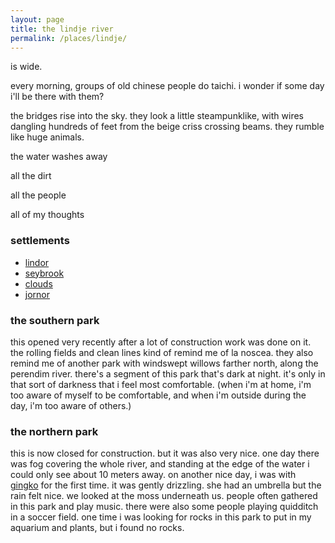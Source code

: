 ```yaml
---
layout: page
title: the lindje river
permalink: /places/lindje/
---
```


is wide.

every morning, groups of old chinese people do taichi. i wonder if some day i'll be there with them?

the bridges rise into the sky. they look a little steampunklike, with wires dangling hundreds of feet from the beige criss crossing beams. they rumble like huge animals.

the water washes away

all the dirt

all the people

all of my thoughts

### settlements
- [lindor](/places/lindor)
- [seybrook](/places/seybrook)
- [clouds](/places/clouds)
- [jornor](/places/jornor)

### the southern park

this opened very recently after a lot of construction work was done on it. the rolling fields and clean lines kind of remind me of la noscea. they also remind me of another park with windswept willows farther north, along the perendim river. there's a segment of this park that's dark at night. it's only in that sort of darkness that i feel most comfortable. (when i'm at home, i'm too aware of myself to be comfortable, and when i'm outside during the day, i'm too aware of others.)

### the northern park

this is now closed for construction. but it was also very nice. one day there was fog covering the whole river, and standing at the edge of the water i could only see about 10 meters away. on another nice day, i was with [gingko](/friends/gingko) for the first time. it was gently drizzling. she had an umbrella but the rain felt nice. we looked at the moss underneath us. people often gathered in this park and play music. there were also some people playing quidditch in a soccer field. one time i was looking for rocks in this park to put in my aquarium and plants, but i found no rocks. 

